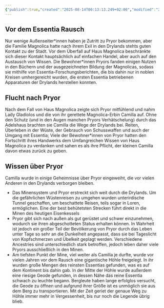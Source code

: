 ```yaml
---
{"publish":true,"created":"2025-08-14T00:13:13.249+02:00","modified":"2025-08-23T16:09:04.826+02:00","cssclasses":""}
---
```


## Vor dem Essentia Rausch
Nur wenige Außenseiter\*innen haben je Zutritt zu Pryor bekommen, aber die Familie Magnolica hatte nach ihrem Exil in den Drylands stehts guten Kontakt zu der Stadt. Vor dem Überfall auf Haus Magnolica beschränkte sich dieser Kontakt hauptsächlich auf einfachen Handel, aber auch auf den Austausch von Wissen. Die Bewohner\*innen Pryors fanden einigen Nutzen in den Büchern und der ausgezeichneten Bildung der Magnolicas, sodass sie mithilfe von Essentia-Forschungsberichten, die bis dahin nur in noblen Kreisen umhergereicht wurden, die ersten Essentia betriebenen Apparaturen der Drylands herstellen konnten.
## Flucht nach Pryor
Nach dem Fall von Haus Magnolica zeigte sich Pryor mitfühlend und nahm Lady Gladiolos und die von ihr gerettete Magnolica-Erbin Camilla auf. Ohne den Schutz (und in den Augen manchen Pryors Verhätschelung) durch das Adelshaus brachten sie Camilla die Wege der Drylands bei. Reiten, Überleben in der Wüste, der Gebrauch von Schusswaffen und auch der Umgang mit Essentia; Viele der Bewohner\*innen von Pryor hatten den Fortschritt ihres Handwerks dem Umfangreichen Wissen von Haus Magnolica zu verdanken und sahen es als ihre Pflicht, der kleinen Camilla davon etwas zurück zu geben.
## Wissen über Pryor
Camilla wurde in einige Geheimnisse über Pryor eingeweiht, die vor vielen Anderen in den Drylands verborgen bleiben. 
- Das Minensystem und Pryor erstreckt sich weit durch die Drylands. Um die gefährlichen Wüstenreisen zu umgehen wurden unterirdische Tunnel geschaffen, um beschattete Reisen, teils sogar in Loren, ermöglichen. Eine der best behütetsten Strecken führt direkt in die Minen des heutigen Eisenkessels
- Pryor gibt sich nach außen als gut gerüstet und schwer einzunehmen, wodurch sie ihren abgeschotteten Status erhalten können. In Wahrheit ist jedoch ein großer Teil der Bevölkerung von Pryor durch das Leben unter Tage so sehr an die Dunkelheit angepasst, dass sie bei Tageslicht von Kopfschmerzen und Übelkeit geplagt werden. Verschiedene Ancestries sind unterschiedlich stark betroffen, jedoch leben daher viele Pryors ausschließlich in den Minen.
- Am tiefsten Punkt der Mine, viel weiter als Camilla je durfte, wurde vor vielen Jahren vor dem Rausch eine gigantische Höhle freigelegt. In ihr wurden große Mengen des reinsten Essentias gefunden, was es auf dem Kontinent bis dahin gab. In der Mitte der Höhle wurde außerdem eine riesige Geode gefunden, in dessen Nähe das reine Essentia schwach zu leuchte begann. Bergleute haben lange erfolglos versucht, die Geode zu öffnen und aufgrund ihrer Größe ist es unmöglich sie aus dem Berg zu transportieren. Mit der Zeit geriet der genaue Weg zu Höhle immer mehr in Vergessenheit, bis nur noch die Legende übrig blieb.